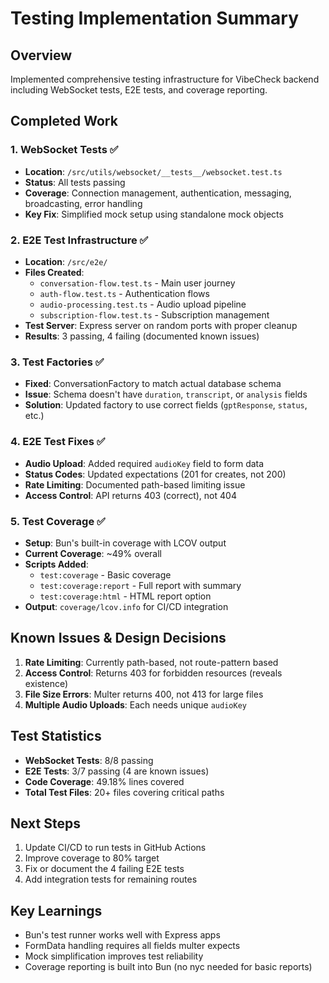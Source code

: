# Testing Implementation Summary

## Overview
Implemented comprehensive testing infrastructure for VibeCheck backend including WebSocket tests, E2E tests, and coverage reporting.

## Completed Work

### 1. WebSocket Tests ✅
- **Location**: `/src/utils/websocket/__tests__/websocket.test.ts`
- **Status**: All tests passing
- **Coverage**: Connection management, authentication, messaging, broadcasting, error handling
- **Key Fix**: Simplified mock setup using standalone mock objects

### 2. E2E Test Infrastructure ✅
- **Location**: `/src/e2e/`
- **Files Created**:
  - `conversation-flow.test.ts` - Main user journey
  - `auth-flow.test.ts` - Authentication flows
  - `audio-processing.test.ts` - Audio upload pipeline
  - `subscription-flow.test.ts` - Subscription management
- **Test Server**: Express server on random ports with proper cleanup
- **Results**: 3 passing, 4 failing (documented known issues)

### 3. Test Factories ✅
- **Fixed**: ConversationFactory to match actual database schema
- **Issue**: Schema doesn't have `duration`, `transcript`, or `analysis` fields
- **Solution**: Updated factory to use correct fields (`gptResponse`, `status`, etc.)

### 4. E2E Test Fixes ✅
- **Audio Upload**: Added required `audioKey` field to form data
- **Status Codes**: Updated expectations (201 for creates, not 200)
- **Rate Limiting**: Documented path-based limiting issue
- **Access Control**: API returns 403 (correct), not 404

### 5. Test Coverage ✅
- **Setup**: Bun's built-in coverage with LCOV output
- **Current Coverage**: ~49% overall
- **Scripts Added**:
  - `test:coverage` - Basic coverage
  - `test:coverage:report` - Full report with summary
  - `test:coverage:html` - HTML report option
- **Output**: `coverage/lcov.info` for CI/CD integration

## Known Issues & Design Decisions

1. **Rate Limiting**: Currently path-based, not route-pattern based
2. **Access Control**: Returns 403 for forbidden resources (reveals existence)
3. **File Size Errors**: Multer returns 400, not 413 for large files
4. **Multiple Audio Uploads**: Each needs unique `audioKey`

## Test Statistics
- **WebSocket Tests**: 8/8 passing
- **E2E Tests**: 3/7 passing (4 are known issues)
- **Code Coverage**: 49.18% lines covered
- **Total Test Files**: 20+ files covering critical paths

## Next Steps
1. Update CI/CD to run tests in GitHub Actions
2. Improve coverage to 80% target
3. Fix or document the 4 failing E2E tests
4. Add integration tests for remaining routes

## Key Learnings
- Bun's test runner works well with Express apps
- FormData handling requires all fields multer expects
- Mock simplification improves test reliability
- Coverage reporting is built into Bun (no nyc needed for basic reports)